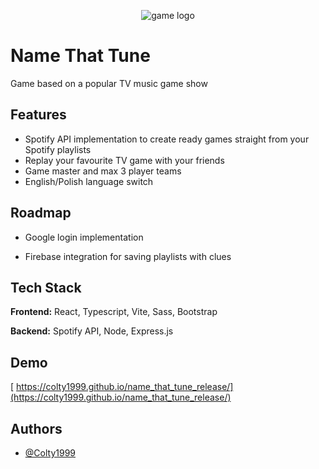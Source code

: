 <p align='center'>
<img src=".client/public/gameLogo.png" alt="game logo">
</p>

# Name That Tune

Game based on a popular TV music game show



## Features

- Spotify API implementation to create ready games straight from your Spotify playlists
- Replay your favourite TV game with your friends
- Game master and max 3 player teams
- English/Polish  language switch

## Roadmap

- Google login implementation

- Firebase integration for saving playlists with clues



## Tech Stack

**Frontend:** React, Typescript, Vite, Sass, Bootstrap

**Backend:** Spotify API, Node, Express.js




## Demo
[ https://colty1999.github.io/name_that_tune_release/](https://colty1999.github.io/name_that_tune_release/)


## Authors

- [@Colty1999](https://github.com/Colty1999)
